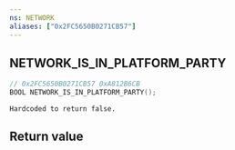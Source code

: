 ```yaml
---
ns: NETWORK
aliases: ["0x2FC5650B0271CB57"]
---
```

## NETWORK_IS_IN_PLATFORM_PARTY

```c
// 0x2FC5650B0271CB57 0xA812B6CB
BOOL NETWORK_IS_IN_PLATFORM_PARTY();
```

```
Hardcoded to return false.
```

## Return value
